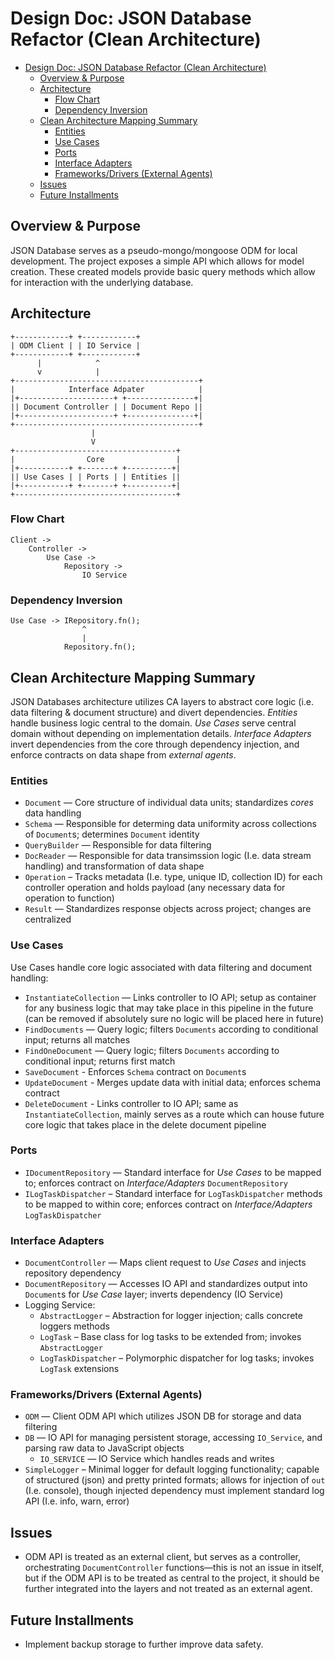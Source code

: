 # Design Doc: JSON Database Refactor (Clean Architecture)

- [Design Doc: JSON Database Refactor (Clean Architecture)](#design-doc-json-database-refactor-clean-architecture)
  - [Overview \& Purpose](#overview--purpose)
  - [Architecture](#architecture)
    - [Flow Chart](#flow-chart)
    - [Dependency Inversion](#dependency-inversion)
  - [Clean Architecture Mapping Summary](#clean-architecture-mapping-summary)
    - [Entities](#entities)
    - [Use Cases](#use-cases)
    - [Ports](#ports)
    - [Interface Adapters](#interface-adapters)
    - [Frameworks/Drivers (External Agents)](#frameworksdrivers-external-agents)
  - [Issues](#issues)
  - [Future Installments](#future-installments)

## Overview & Purpose
JSON Database serves as a pseudo-mongo/mongoose ODM for local development. The project exposes a simple API which allows for model creation. These created models provide basic query methods which allow for interaction with the underlying database.

## Architecture
```
+------------+ +------------+
| ODM Client | | IO Service |
+------------+ +------------+
      |            ^
      v            |
+-----------------------------------------+
|            Interface Adpater            |
|+---------------------+ +---------------+|
|| Document Controller | | Document Repo ||
|+---------------------+ +---------------+|
+-----------------------------------------+
                  |
                  V
+------------------------------------+
|                Core                |
|+-----------+ +-------+ +----------+|
|| Use Cases | | Ports | | Entities ||
|+-----------+ +-------+ +----------+|
+------------------------------------+
```

### Flow Chart
```
Client ->
    Controller ->
        Use Case ->
            Repository ->
                IO Service
```

### Dependency Inversion
```
Use Case -> IRepository.fn();
                ^
                |
            Repository.fn();
```

## Clean Architecture Mapping Summary

JSON Databases architecture utilizes CA layers to abstract core logic (i.e. data filtering & document structure) and divert dependencies. *Entities* handle business logic central to the domain. *Use Cases* serve central domain without depending on implementation details. *Interface Adapters* invert dependencies from the core through dependency injection, and enforce contracts on data shape from *external agents*.

### Entities
  * `Document` — Core structure of individual data units; standardizes *cores* data handling
  * `Schema` — Responsible for determing data uniformity across collections of `Document`s; determines `Document` identity
  * `QueryBuilder` — Responsible for data filtering
  * `DocReader` — Responsible for data transimssion logic (I.e. data stream handling) and transformation of data shape
  * `Operation` – Tracks metadata (I.e. type, unique ID, collection ID) for each controller operation and holds payload (any necessary data for operation to function)
  * `Result` — Standardizes response objects across project; changes are centralized

### Use Cases
Use Cases handle core logic associated with data filtering and document handling:

  * `InstantiateCollection` — Links controller to IO API; setup as container for any business logic that may take place in this pipeline in the future (can be removed if absolutely sure no logic will be placed here in future)
  * `FindDocuments` — Query logic; filters `Documents` according to conditional input; returns all matches
  * `FindOneDocument` — Query logic; filters `Documents` according to conditional input; returns first match
  * `SaveDocument` - Enforces `Schema` contract on `Document`s
  * `UpdateDocument` - Merges update data with initial data; enforces schema contract
  * `DeleteDocument` - Links controller to IO API; same as `InstantiateCollection`, mainly serves as a route which can house future core logic that takes place in the delete document pipeline

### Ports
  * `IDocumentRepository` — Standard interface for *Use Cases* to be mapped to; enforces contract on *Interface/Adapters* `DocumentRepository`
  * `ILogTaskDispatcher` – Standard interface for `LogTaskDispatcher` methods to be mapped to within core; enforces contract on *Interface/Adapters* `LogTaskDispatcher`

### Interface Adapters
  * `DocumentController` — Maps client request to *Use Cases* and injects repository dependency
  * `DocumentRepository` — Accesses IO API and standardizes output into `Document`s for *Use Case* layer; inverts dependency (IO Service)
  * Logging Service:
    * `AbstractLogger` – Abstraction for logger injection; calls concrete loggers methods
    * `LogTask` – Base class for log tasks to be extended from; invokes `AbstractLogger`
    * `LogTaskDispatcher` – Polymorphic dispatcher for log tasks; invokes `LogTask` extensions

### Frameworks/Drivers (External Agents)
  * `ODM` — Client ODM API which utilizes JSON DB for storage and data filtering
  * `DB` — IO API for managing persistent storage, accessing `IO_Service`, and parsing raw data to JavaScript objects
    * `IO_SERVICE` — IO Service which handles reads and writes 
  * `SimpleLogger` – Minimal logger for default logging functionality; capable of structured (json) and pretty printed formats; allows for injection of `out` (I.e. console), though injected dependency must implement standard log API (I.e. info, warn, error)

## Issues
  * ODM API is treated as an external client, but serves as a controller, orchestrating `DocumentController` functions—this is not an issue in itself, but if the ODM API is to be treated as central to the project, it should be further integrated into the layers and not treated as an external agent.

## Future Installments
  * Implement backup storage to further improve data safety.
